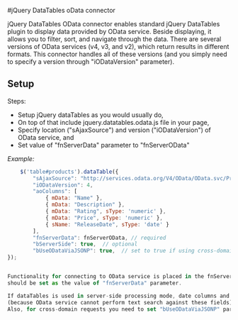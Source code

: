 #jQuery DataTables oData connector

jQuery DataTables OData connector enables standard jQuery DataTables plugin to display data provided by OData service.
Beside displaying, it allows you to filter, sort, and navigate through the data. There are several versions of OData services (v4, v3, and v2), which return results in different formats. This connector 
handles all of these versions (and you simply need to specify a version through "iODataVersion" parameter).

## Setup

Steps:
- Setup jQuery dataTables as you would usually do,
- On top of that include jquery.datatables.odata.js file in your page, 
- Specify location ("sAjaxSource") and version ("iODataVersion") of OData service, and
- Set value of "fnServerData" parameter to "fnServerOData"

_Example:_

```javascript
    $('table#products').dataTable({
		"sAjaxSource": "http://services.odata.org/V4/OData/OData.svc/Products",
		"iODataVersion": 4,
		"aoColumns": [
			{ mData: "Name" },
			{ mData: "Description" },
			{ mData: "Rating", sType: 'numeric' },
			{ mData: "Price", sType: 'numeric' },
			{ sName: "ReleaseDate", sType: 'date' }
		],
		"fnServerData": fnServerOData, // required
		"bServerSide": true,  // optional
		"bUseODataViaJSONP": true,	// set to true if using cross-domain requests
});


Functionality for connecting to OData service is placed in the fnServerOData function defined in jquery.datatables.odata.js. This function
should be set as the value of "fnServerData" parameter.

If dataTables is used in server-side processing mode, date columns and numeric columns should be marked as such using "sType" parameter
(because OData service cannot perform text search against these fields). 
Also, for cross-domain requests you need to set	"bUseODataViaJSONP" parameter value to true.